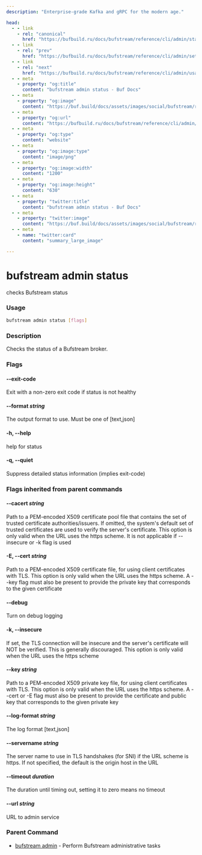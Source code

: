 ```yaml
---
description: "Enterprise-grade Kafka and gRPC for the modern age."

head:
  - - link
    - rel: "canonical"
      href: "https://bufbuild.ru/docs/bufstream/reference/cli/admin/status/"
  - - link
    - rel: "prev"
      href: "https://bufbuild.ru/docs/bufstream/reference/cli/admin/set/"
  - - link
    - rel: "next"
      href: "https://bufbuild.ru/docs/bufstream/reference/cli/admin/usage/"
  - - meta
    - property: "og:title"
      content: "bufstream admin status - Buf Docs"
  - - meta
    - property: "og:image"
      content: "https://buf.build/docs/assets/images/social/bufstream/reference/cli/admin/status.png"
  - - meta
    - property: "og:url"
      content: "https://bufbuild.ru/docs/bufstream/reference/cli/admin/status/"
  - - meta
    - property: "og:type"
      content: "website"
  - - meta
    - property: "og:image:type"
      content: "image/png"
  - - meta
    - property: "og:image:width"
      content: "1200"
  - - meta
    - property: "og:image:height"
      content: "630"
  - - meta
    - property: "twitter:title"
      content: "bufstream admin status - Buf Docs"
  - - meta
    - property: "twitter:image"
      content: "https://buf.build/docs/assets/images/social/bufstream/reference/cli/admin/status.png"
  - - meta
    - name: "twitter:card"
      content: "summary_large_image"

---
```


# bufstream admin status

checks Bufstream status

### Usage

```sh
bufstream admin status [flags]
```

### Description

Checks the status of a Bufstream broker.

### Flags

#### \--exit-code

Exit with a non-zero exit code if status is not healthy

#### \--format _string_

The output format to use. Must be one of \[text,json\]

#### \-h, --help

help for status

#### \-q, --quiet

Suppress detailed status information (implies exit-code)

### Flags inherited from parent commands

#### \--cacert _string_

Path to a PEM-encoded X509 certificate pool file that contains the set of trusted certificate authorities/issuers. If omitted, the system's default set of trusted certificates are used to verify the server's certificate. This option is only valid when the URL uses the https scheme. It is not applicable if --insecure or -k flag is used

#### \-E, --cert _string_

Path to a PEM-encoded X509 certificate file, for using client certificates with TLS. This option is only valid when the URL uses the https scheme. A --key flag must also be present to provide the private key that corresponds to the given certificate

#### \--debug

Turn on debug logging

#### \-k, --insecure

If set, the TLS connection will be insecure and the server's certificate will NOT be verified. This is generally discouraged. This option is only valid when the URL uses the https scheme

#### \--key _string_

Path to a PEM-encoded X509 private key file, for using client certificates with TLS. This option is only valid when the URL uses the https scheme. A --cert or -E flag must also be present to provide the certificate and public key that corresponds to the given private key

#### \--log-format _string_

The log format \[text,json\]

#### \--servername _string_

The server name to use in TLS handshakes (for SNI) if the URL scheme is https. If not specified, the default is the origin host in the URL

#### \--timeout _duration_

The duration until timing out, setting it to zero means no timeout

#### \--url _string_

URL to admin service

### Parent Command

- [bufstream admin](../) - Perform Bufstream administrative tasks

